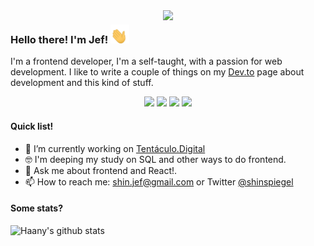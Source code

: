 <img align="right" src="https://raw.githubusercontent.com/shinspiegel/shinspiegel/master/sideimage.png" width="260px" />

### Hello there! I'm Jef! <img height="30" width="30" src="https://github.com/AtosNeves/AtosNeves/blob/main/tenor.gif" />

I'm a frontend developer, I'm a self-taught, with a passion for web development. I like to write a couple of things on my [Dev.to](https://dev.to/shinspiegel) page about development and this kind of stuff.

<p align="center">
<a href= "https://www.linkedin.com/in/jeferson-leite-borges-9a4bb832/"><img src="https://img.icons8.com/material-outlined/30/000000/linkedin.png"/></a>
<a href= "https://dev.to/shinspiegel"><img src="https://img.icons8.com/windows/32/000000/dev.png"/></a>
<a href= "https://twitter.com/shinspiegel"><img src="https://img.icons8.com/material-outlined/30/000000/twitter.png"/></a>
<a href= "mailto:shin.jef@gmail.com"><img src="https://img.icons8.com/ios-filled/28/gmail.png"/></a>
</p>

#### Quick list!

- 📱 I’m currently working on [Tentáculo.Digital](https://tentaculo.digital)
- 🤓 I'm deeping my study on SQL and other ways to do frontend.
- 💬 Ask me about frontend and React!.
- 📫 How to reach me: shin.jef@gmail.com or Twitter [@shinspiegel](https://twitter.com/shinspiegel)

#### Some stats?

![Haany's github stats](https://github-readme-stats.vercel.app/api?username=shinspiegel&show_icons=true&hide=[%22issues%22])
